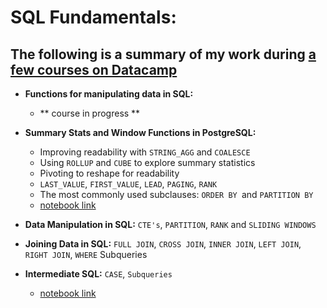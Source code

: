 

# SQL Fundamentals:

## The following is a summary of my work during [a few courses on Datacamp](https://www.datacamp.com/tracks/sql-fundamentals)


- **Functions for manipulating data in SQL:**
	- ** course in progress **

- **Summary Stats and Window Functions in PostgreSQL:**
	- Improving readability with `STRING_AGG` and `COALESCE`
	- Using `ROLLUP` and `CUBE` to explore summary statistics
	- Pivoting to reshape for readability
	- `LAST_VALUE`, `FIRST_VALUE`, `LEAD`, `PAGING`, `RANK`
	- The most commonly used subclauses: `ORDER BY `and `PARTITION BY`
	- [notebook link](https://github.com/ursumarius/sql-datacamp/blob/main/postgresql-summary-stats-window-functions/summary-stats-window-functions.ipynb)

- **Data Manipulation in SQL:** `CTE's`, `PARTITION`, `RANK` and `SLIDING WINDOWS`
- **Joining Data in SQL:** `FULL JOIN`, `CROSS JOIN`, `INNER JOIN`, `LEFT JOIN`, `RIGHT JOIN`, `WHERE` Subqueries
- **Intermediate SQL:** `CASE`, `Subqueries`
	- [notebook link](https://github.com/ursumarius/sql-datacamp/blob/main/Summary_README.ipynb)
